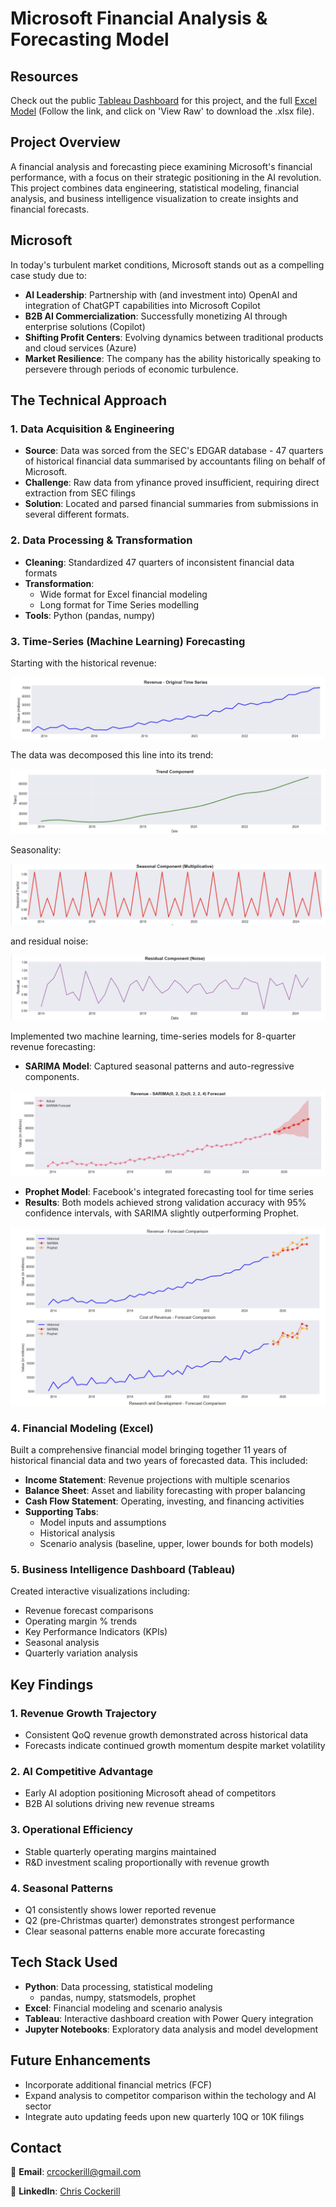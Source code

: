 # Microsoft Financial Analysis & Forecasting Model

## Resources

Check out the public [Tableau Dashboard](https://public.tableau.com/app/profile/christopher.cockerill/viz/MicrosoftStrategicMLFinancialModel/Dashboard1) for this project, and the full [Excel Model](/data/processed/Microsoft_Financial_Model_V2.xlsx) (Follow the link, and click on 'View Raw' to download the .xlsx file).

## Project Overview

A financial analysis and forecasting piece examining Microsoft's financial performance, with a focus on their strategic positioning in the AI revolution. This project combines data engineering, statistical modeling, financial analysis, and business intelligence visualization to create insights and financial forecasts.

## Microsoft

In today's turbulent market conditions, Microsoft stands out as a compelling case study due to:

- **AI Leadership**: Partnership with (and investment into) OpenAI and integration of ChatGPT capabilities into Microsoft Copilot
- **B2B AI Commercialization**: Successfully monetizing AI through enterprise solutions (Copilot)
- **Shifting Profit Centers**: Evolving dynamics between traditional products and cloud services (Azure)
- **Market Resilience**: The company has the ability historically speaking to persevere through periods of economic turbulence.

## The Technical Approach

### 1. Data Acquisition & Engineering

- **Source**: Data was sorced from the SEC's EDGAR database - 47 quarters of historical financial data summarised by accountants filing on behalf of Microsoft.
- **Challenge**: Raw data from yfinance proved insufficient, requiring direct extraction from SEC filings
- **Solution**: Located and parsed financial summaries from submissions in several different formats.

### 2. Data Processing & Transformation

- **Cleaning**: Standardized 47 quarters of inconsistent financial data formats
- **Transformation**:
  - Wide format for Excel financial modeling
  - Long format for Time Series modelling
- **Tools**: Python (pandas, numpy)

### 3. Time-Series (Machine Learning) Forecasting

Starting with the historical revenue:

![Historic_Revenue](ML_Images/Revenue.png)

The data was decomposed this line into its trend:

![Trend](ML_Images/Decomp_Trend.png)

Seasonality:

![Seasonality](ML_Images/Decomp_Seasonality.png)

and residual noise:

![Noise](ML_Images/Decomp_Noise.png)

Implemented two machine learning, time-series models for 8-quarter revenue forecasting:

- **SARIMA Model**: Captured seasonal patterns and auto-regressive components.

![Sarima](ML_Images/SARIMA_Revenue.png)

- **Prophet Model**: Facebook's integrated forecasting tool for time series
- **Results**: Both models achieved strong validation accuracy with 95% confidence intervals, with SARIMA slightly outperforming Prophet.

![Comparison](ML_Images/SARIMA_vs_Prophet.png)

### 4. Financial Modeling (Excel)

Built a comprehensive financial model bringing together 11 years of historical financial data and two years of forecasted data. This included:

- **Income Statement**: Revenue projections with multiple scenarios
- **Balance Sheet**: Asset and liability forecasting with proper balancing
- **Cash Flow Statement**: Operating, investing, and financing activities
- **Supporting Tabs**:
  - Model inputs and assumptions
  - Historical analysis
  - Scenario analysis (baseline, upper, lower bounds for both models)

### 5. Business Intelligence Dashboard (Tableau)

Created interactive visualizations including:

- Revenue forecast comparisons
- Operating margin % trends
- Key Performance Indicators (KPIs)
- Seasonal analysis
- Quarterly variation analysis

## Key Findings

### 1. Revenue Growth Trajectory

- Consistent QoQ revenue growth demonstrated across historical data
- Forecasts indicate continued growth momentum despite market volatility

### 2. AI Competitive Advantage

- Early AI adoption positioning Microsoft ahead of competitors
- B2B AI solutions driving new revenue streams

### 3. Operational Efficiency

- Stable quarterly operating margins maintained
- R&D investment scaling proportionally with revenue growth

### 4. Seasonal Patterns

- Q1 consistently shows lower reported revenue
- Q2 (pre-Christmas quarter) demonstrates strongest performance
- Clear seasonal patterns enable more accurate forecasting

## Tech Stack Used

- **Python**: Data processing, statistical modeling
  - pandas, numpy, statsmodels, prophet
- **Excel**: Financial modeling and scenario analysis
- **Tableau**: Interactive dashboard creation with Power Query integration
- **Jupyter Notebooks**: Exploratory data analysis and model development

## Future Enhancements

- Incorporate additional financial metrics (FCF)
- Expand analysis to competitor comparison within the techology and AI sector
- Integrate auto updating feeds upon new quarterly 10Q or 10K filings

## Contact

📧 **Email**: [crcockerill@gmail.com](mailto:crcockerill@gmail.com)

💼 **LinkedIn**: [Chris Cockerill](https://www.linkedin.com/in/chris-cockerill-33840838/)
